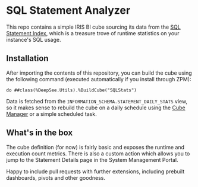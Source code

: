 # SQL Statement Analyzer

This repo contains a simple IRIS BI cube sourcing its data from the [SQL Statement Index](https://docs.intersystems.com/irislatest/csp/docbook/DocBook.UI.Page.cls?KEY=GSQLOPT_sqlstmts#GSQLOPT_sqlstmts_list), which is a treasure trove of runtime statistics on your instance's SQL usage.

## Installation

After importing the contents of this repository, you can build the cube using the following command (executed automatically if you install through ZPM): 

```ObjectScript
do ##class(%DeepSee.Utils).%BuildCube("SQLStats")
```

Data is fetched from the `INFORMATION_SCHEMA.STATEMENT_DAILY_STATS` view, so it makes sense to rebuild the cube on a daily schedule using the [Cube Manager](https://docs.intersystems.com/irislatest/csp/docbook/DocBook.UI.Page.cls?KEY=D2IMP_ch_current#D2IMP_current_cubemgr) or a simple scheduled task.


## What's in the box

The cube definition (for now) is fairly basic and exposes the runtime and execution count metrics. There is also a custom action which allows you to jump to the Statement Details page in the System Management Portal.

Happy to include pull requests with further extensions, including prebuilt dashboards, pivots and other goodness.